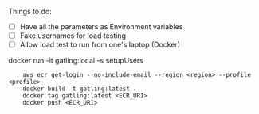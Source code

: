 Things to do:
- [ ] Have all the parameters as Environment variables
- [ ] Fake usernames for load testing
- [ ] Allow load test to run from one's laptop (Docker)

docker run -it gatling:local -s setupUsers

```
    aws ecr get-login --no-include-email --region <region> --profile <profile>
    docker build -t gatling:latest .
    docker tag gatling:latest <ECR_URI>
    docker push <ECR_URI>
```

